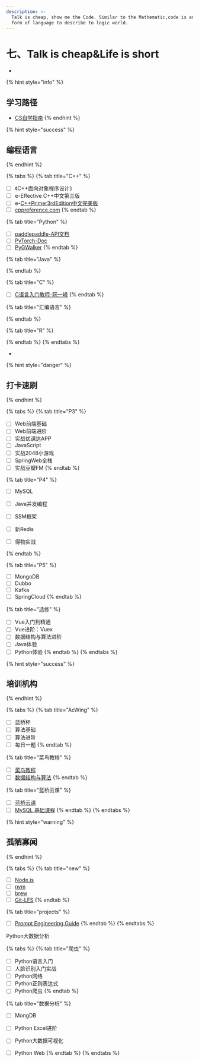 ```yaml
---
description: >-
  Talk is cheap, show me the Code. Similar to the Mathematic,code is another
  form of language to describe to logic world.
---
```


# 七、Talk is cheap\&Life is short

*

{% hint style="info" %}
## 学习路径

* [CS自学指南](https://csdiy.wiki)
{% endhint %}

{% hint style="success" %}
## 编程语言
{% endhint %}

{% tabs %}
{% tab title="C++" %}
* [ ] 《C++面向对象程序设计》
* [ ] e-Effective C++中文第三版
* [ ] e-[C++Primer3rdEdition中文完美版](https://www.aliyundrive.com/s/M2faiAr86Ve)
* [ ] [cppreference.com](https://en.cppreference.com/w/)
{% endtab %}

{% tab title="Python" %}
* [ ] [paddlepaddle-API文档](https://www.paddlepaddle.org.cn/documentation/docs/zh/api/index\_cn.html)
* [ ] [PyTorch-Doc](https://pytorch.org/docs/stable/index.html)
* [ ] [PyGWalker](https://pypi.org/project/pygwalker/)
{% endtab %}

{% tab title="Java" %}

{% endtab %}

{% tab title="C" %}
* [ ] [C语言入门教程-阮一峰](https://njnueducn-my.sharepoint.com/:b:/g/personal/19220422\_njnu\_edu\_cn/ETcj4FqeXTtMrGDGokiBKXcBpCaJ3j7s3AIwPCIdtyJ4BQ?e=aKiUSv)
{% endtab %}

{% tab title="汇编语言" %}

{% endtab %}

{% tab title="R" %}

{% endtab %}
{% endtabs %}

*

{% hint style="danger" %}
## 打卡速刷
{% endhint %}

{% tabs %}
{% tab title="P3" %}
* [ ] Web前端基础
* [ ] Web前端进阶
* [ ] 实战优课达APP
* [ ] JavaScript
* [ ] 实战2048小游戏
* [ ] SpringWeb全栈
* [ ] 实战豆瓣FM
{% endtab %}

{% tab title="P4" %}
* [ ] MySQL
* [ ] Java并发编程
* [ ] SSM框架
* [ ] 新Redis
* [ ] 得物实战


{% endtab %}

{% tab title="P5" %}
* [ ] MongoDB
* [ ] Dubbo
* [ ] Kafka
* [ ] SpringCloud
{% endtab %}

{% tab title="选修" %}
* [ ] Vue入门到精通
* [ ] Vue进阶：Vuex
* [ ] 数据结构与算法进阶
* [ ] Java体验
* [ ] Python体验
{% endtab %}
{% endtabs %}

{% hint style="success" %}
## 培训机构
{% endhint %}

{% tabs %}
{% tab title="AcWing" %}
* [ ] 蓝桥杯
* [ ] 算法基础
* [ ] 算法进阶
* [ ] 每日一题
{% endtab %}

{% tab title="菜鸟教程" %}
* [ ] [菜鸟教程](https://www.runoob.com/)
* [ ] [数据结构与算法](https://www.runoob.com/data-structures/data-structures-tutorial.html)
{% endtab %}

{% tab title="蓝桥云课" %}
* [ ] [蓝桥云课](https://www.lanqiao.cn/)
* [ ] [MySQL 基础课程](https://www.lanqiao.cn/courses/9)
{% endtab %}
{% endtabs %}

{% hint style="warning" %}
## 孤陋寡闻
{% endhint %}

{% tabs %}
{% tab title="new" %}
* [ ] [Node.js](http://nodejs.cn/api/)
* [ ] [nvm](https://github.com/nvm-sh/nvm)
* [ ] [brew](https://brew.sh/)
* [ ] [Git-LFS](https://git-lfs.com/)
{% endtab %}

{% tab title="projects" %}
* [ ] [Prompt Engineering Guide](https://github.com/dair-ai/Prompt-Engineering-Guide)
{% endtab %}
{% endtabs %}

Python大数据分析

{% tabs %}
{% tab title="爬虫" %}
* [ ] Python语言入门
* [ ] 人脸识别入门实战
* [ ] Python网络
* [ ] Python正则表达式
* [ ] Python爬虫
{% endtab %}

{% tab title="数据分析" %}
* [ ] MongDB
* [ ] Python Excel进阶
* [ ] Python大数据可视化
* [ ] Python Web
{% endtab %}
{% endtabs %}

